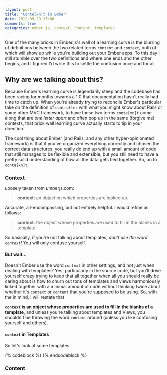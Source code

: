 ```yaml
---
layout: post
title: "Conte[xn]t in Ember"
date: 2012-09-29 13:00
comments: true
categories: ember.js, context, content, templates
---
```

One of the many bricks in Ember.js's wall of a learning curve is the
blurring of definitions between the two related terms `content` and
`context`, both of which will show up while you're building out your
Ember apps. To this day I still stumble over the two definitions and
where one ends and the other begins, and I figured I'd write this to
settle the confusion once and for all.

<!--more-->

## Why are we talking about this?

Because Ember's learning curve is legendarily steep and the codebase
has been racing for months towards a 1.0 that documentation hasn't
really had time to catch up. When you're already trying to reconcile
Ember's particular take on the definition of `controller` with what you
might know about Rails or some other MVC framework, to have these two
terms `conte[xn]t` come along that are _one letter apart_ and often pop
up in the same (forgive me) contexts, that brick wall learning curve
actually starts to tip in your direction.

The cool thing about Ember (and Rails, and any other hyper-opinionated
framework) is that if you've organized everything correctly and chosen
the correct data structures, you really do end up with a small amount of
code that still manages to be flexible and extensible, but you still
need to have a pretty solid understanding of how all the data gets tied
together. So, on to `conte[xn]t`.

### Context

Loosely taken from Emberjs.com:

> **context**: an object on which properties are looked up.

Accurate, all-encompassing, but not entirely helpful. I would refine as
follows:

> **context**: the object whose properties are used to fill in the
> blanks in a template.

So basically, if you're not talking about templates, _don't use the
word `context`_! You will only confuse yourself.

#### But wait...

Doesn't Ember use the word `context` in other settings, and not just
when dealing with templates? Yes, particularly in the source code, but
you'll drive yourself crazy trying to keep that all together when all
you should really be caring about is how to churn out tons of templates
and views harmoniously linked together with a minimal amount of code
without thinking twice about whether it's `context` or `content` that
you're supposed to be using. So, with the in mind, I will restate that

**`context` is an object whose properties are used to fill in the blanks of a
template**, and unless you're talking about templates and Views, you
shouldn't be throwing the word `context` around (unless you like
confusing yourself and others).

#### `context` in Templates

So let's look at some templates.

{% codeblock %}
{% endcodeblock %}

### Content
